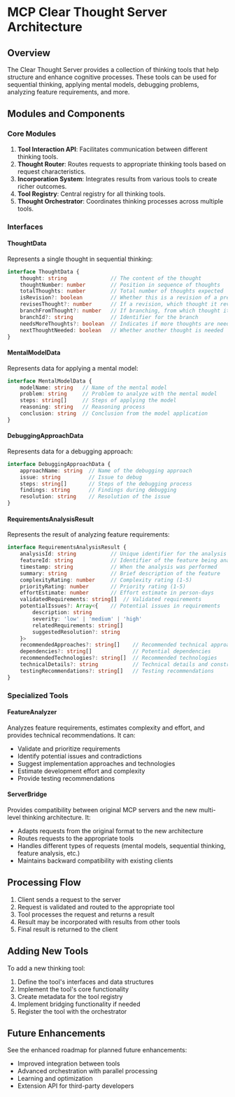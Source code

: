 # MCP Clear Thought Server Architecture

## Overview

The Clear Thought Server provides a collection of thinking tools that help structure and enhance cognitive processes. These tools can be used for sequential thinking, applying mental models, debugging problems, analyzing feature requirements, and more.

## Modules and Components

### Core Modules

1. **Tool Interaction API**: Facilitates communication between different thinking tools.
2. **Thought Router**: Routes requests to appropriate thinking tools based on request characteristics.
3. **Incorporation System**: Integrates results from various tools to create richer outcomes.
4. **Tool Registry**: Central registry for all thinking tools.
5. **Thought Orchestrator**: Coordinates thinking processes across multiple tools.

### Interfaces

#### ThoughtData
Represents a single thought in sequential thinking:
```typescript
interface ThoughtData {
    thought: string              // The content of the thought
    thoughtNumber: number        // Position in sequence of thoughts
    totalThoughts: number        // Total number of thoughts expected
    isRevision?: boolean         // Whether this is a revision of a previous thought
    revisesThought?: number      // If a revision, which thought it revises
    branchFromThought?: number   // If branching, from which thought it branches
    branchId?: string            // Identifier for the branch
    needsMoreThoughts?: boolean  // Indicates if more thoughts are needed
    nextThoughtNeeded: boolean   // Whether another thought is needed
}
```

#### MentalModelData
Represents data for applying a mental model:
```typescript
interface MentalModelData {
    modelName: string   // Name of the mental model
    problem: string     // Problem to analyze with the mental model
    steps: string[]     // Steps of applying the model
    reasoning: string   // Reasoning process
    conclusion: string  // Conclusion from the model application
}
```

#### DebuggingApproachData
Represents data for a debugging approach:
```typescript
interface DebuggingApproachData {
    approachName: string  // Name of the debugging approach
    issue: string         // Issue to debug
    steps: string[]       // Steps of the debugging process
    findings: string      // Findings during debugging
    resolution: string    // Resolution of the issue
}
```

#### RequirementsAnalysisResult
Represents the result of analyzing feature requirements:
```typescript
interface RequirementsAnalysisResult {
    analysisId: string           // Unique identifier for the analysis
    featureId: string            // Identifier of the feature being analyzed
    timestamp: string            // When the analysis was performed
    summary: string              // Brief description of the feature
    complexityRating: number     // Complexity rating (1-5)
    priorityRating: number       // Priority rating (1-5)
    effortEstimate: number       // Effort estimate in person-days
    validatedRequirements: string[]  // Validated requirements
    potentialIssues?: Array<{    // Potential issues in requirements
        description: string
        severity: 'low' | 'medium' | 'high'
        relatedRequirements: string[]
        suggestedResolution?: string
    }>
    recommendedApproaches?: string[]    // Recommended technical approaches
    dependencies?: string[]             // Potential dependencies
    recommendedTechnologies?: string[]  // Recommended technologies
    technicalDetails?: string           // Technical details and constraints
    testingRecommendations?: string[]   // Testing recommendations
}
```

### Specialized Tools

#### FeatureAnalyzer
Analyzes feature requirements, estimates complexity and effort, and provides technical recommendations. It can:
- Validate and prioritize requirements
- Identify potential issues and contradictions
- Suggest implementation approaches and technologies
- Estimate development effort and complexity
- Provide testing recommendations

#### ServerBridge
Provides compatibility between original MCP servers and the new multi-level thinking architecture. It:
- Adapts requests from the original format to the new architecture
- Routes requests to the appropriate tools
- Handles different types of requests (mental models, sequential thinking, feature analysis, etc.)
- Maintains backward compatibility with existing clients

## Processing Flow

1. Client sends a request to the server
2. Request is validated and routed to the appropriate tool
3. Tool processes the request and returns a result
4. Result may be incorporated with results from other tools
5. Final result is returned to the client

## Adding New Tools

To add a new thinking tool:
1. Define the tool's interfaces and data structures
2. Implement the tool's core functionality
3. Create metadata for the tool registry
4. Implement bridging functionality if needed
5. Register the tool with the orchestrator

## Future Enhancements

See the enhanced roadmap for planned future enhancements:
- Improved integration between tools
- Advanced orchestration with parallel processing
- Learning and optimization
- Extension API for third-party developers 